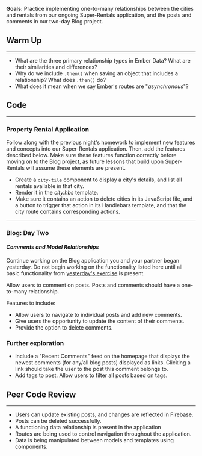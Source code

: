 **Goals**:  Practice implementing one-to-many relationships between the cities and rentals from our ongoing Super-Rentals application, and the posts and comments in our two-day Blog project. 

## Warm Up
<hr>

* What are the three primary relationship types in Ember Data? What are their similarities and differences?
* Why do we include `.then()` when saving an object that includes a relationship? What does `.then()` do?
* What does it mean when we say Ember's routes are "_asynchronous_"?

## Code
<hr>

### Property Rental Application

Follow along with the previous night's homework to implement new features and concepts into our Super-Rentals application. Then, add the features described below. Make sure these features function correctly before moving on to the Blog project, as future lessons that build upon Super-Rentals will assume these elements are present.

* Create a `city-tile` component to display a city's details, and list all rentals available in that city. 
* Render it in the _city.hbs_ template. 
* Make sure it contains an action to delete cities in its JavaScript file, and a button to trigger that action in its Handlebars template, and that the city route contains corresponding actions.

<hr>

### Blog: Day Two
#### _Comments and Model Relationships_

Continue working on the Blog application you and your partner began yesterday. Do not begin working on the functionality listed here until all basic functionality from [yesterday's exercise](https://www.learnhowtoprogram.com/lessons/blog-day-one) is present.  

Allow users to comment on posts. Posts and comments should have a one-to-many relationship. 

Features to include:

* Allow users to navigate to individual posts and add new comments. 
* Give users the opportunity to update the content of their comments.
* Provide the option to delete comments.

### Further exploration

* Include a "Recent Comments" feed on the homepage that displays the newest comments (for any/all blog posts) displayed as links.  Clicking a link should take the user to the post this comment belongs to.
* Add tags to post. Allow users to filter all posts based on tags. 

## Peer Code Review
<hr>

* Users can update existing posts, and changes are reflected in Firebase.
* Posts can be deleted successfully.
* A functioning data relationship is present in the application
* Routes are being used to control navigation throughout the application.
* Data is being manipulated between models and templates using components.

